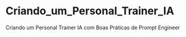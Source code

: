 # Criando_um_Personal_Trainer_IA
Criando um Personal Trainer IA com Boas Práticas de Prompt Engineer
